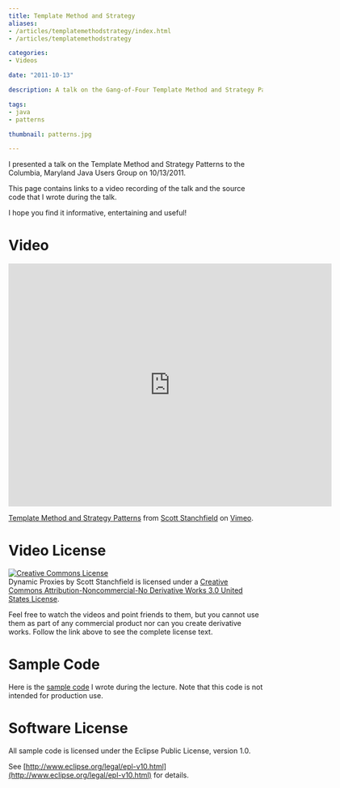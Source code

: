 ```yaml
---
title: Template Method and Strategy
aliases:
- /articles/templatemethodstrategy/index.html
- /articles/templatemethodstrategy

categories:
- Videos

date: "2011-10-13"

description: A talk on the Gang-of-Four Template Method and Strategy Patterns

tags:
- java
- patterns

thumbnail: patterns.jpg

---
```

I presented a talk on the Template Method and Strategy Patterns to the Columbia, Maryland Java Users Group on 10/13/2011.

<!--more-->

This page contains links to a video recording of the talk and the source code that I wrote during the talk.

I hope you find it informative, entertaining and useful!

# Video

<iframe src="https://player.vimeo.com/video/30524425" width="640" height="480" frameborder="0" webkitallowfullscreen mozallowfullscreen allowfullscreen></iframe>
<p><a href="https://vimeo.com/30524425">Template Method and Strategy Patterns</a> from <a href="https://vimeo.com/user566590">Scott Stanchfield</a> on <a href="https://vimeo.com">Vimeo</a>.</p>

# Video License

[![Creative Commons License](http://i.creativecommons.org/l/by-nc-nd/3.0/us/88x31.png)](http://creativecommons.org/licenses/by-nc-nd/3.0/us/)  
Dynamic Proxies by Scott Stanchfield is licensed under a [Creative Commons Attribution-Noncommercial-No Derivative Works 3.0 United States License](http://creativecommons.org/licenses/by-nc-nd/3.0/us/).  
  
Feel free to watch the videos and point friends to them, but you cannot use them as part of any commercial product nor can you create derivative works. Follow the link above to see the complete license text.

# Sample Code

Here is the [sample code](20111013-cmjug-template-method-strategy-code.zip) I wrote during the lecture. Note that this code is not intended for production use.

# Software License

All sample code is licensed under the Eclipse Public License, version 1.0.

See [http://www.eclipse.org/legal/epl-v10.html](http://www.eclipse.org/legal/epl-v10.html) for details.
